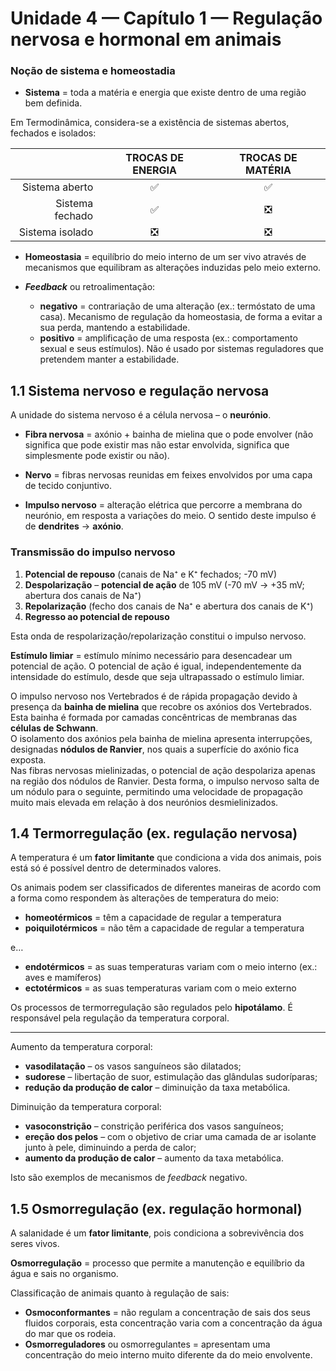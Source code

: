 # Unidade 4 — Capítulo 1 — Regulação nervosa e hormonal em animais

### Noção de sistema e homeostadia

* **Sistema** = toda a matéria e energia que existe dentro de uma região bem definida.

Em Termodinâmica, considera-se a existência de sistemas abertos, fechados e isolados:

| | **TROCAS DE ENERGIA** | **TROCAS DE MATÉRIA** |
| ---: | :---: | :---: |
|  Sistema aberto | ✅ | ✅ |
| Sistema fechado | ✅ | ❎ |
| Sistema isolado | ❎ | ❎ |

* **Homeostasia** = equilíbrio do meio interno de um ser vivo através de mecanismos que equilibram as alterações induzidas pelo meio externo.

* ***Feedback*** ou retroalimentação:
  * **negativo** = contrariação de uma alteração (ex.: termóstato de uma casa). Mecanismo de regulação da homeostasia, de forma a evitar a sua perda, mantendo a estabilidade.
  * **positivo** = amplificação de uma resposta (ex.: comportamento sexual e seus estímulos). Não é usado por sistemas reguladores que pretendem manter a estabilidade.

## **1.1** Sistema nervoso e regulação nervosa

A unidade do sistema nervoso é a célula nervosa – o **neurónio**.

* **Fibra nervosa** = axónio + bainha de mielina que o pode envolver (não significa que pode existir mas não estar envolvida, significa que simplesmente pode existir ou não).

* **Nervo** = fibras nervosas reunidas em feixes envolvidos por uma capa de tecido conjuntivo.

* **Impulso nervoso** = alteração elétrica que percorre a membrana do neurónio, em resposta a variações do meio. O sentido deste impulso é de **dendrites** → **axónio**.

### Transmissão do impulso nervoso

1. **Potencial de repouso** (canais de Na⁺ e K⁺ fechados; -70 mV)
2. **Despolarização** – **potencial de ação** de 105 mV (-70 mV → +35 mV; abertura dos canais de Na⁺)
3. **Repolarização** (fecho dos canais de Na⁺ e abertura dos canais de K⁺)
4. **Regresso ao potencial de repouso**

Esta onda de respolarização/repolarização constitui o impulso nervoso.

**Estímulo limiar** = estímulo mínimo necessário para desencadear um potencial de ação. O potencial de ação é igual, independentemente da intensidade do estímulo, desde que seja ultrapassado o estímulo limiar.

O impulso nervoso nos Vertebrados é de rápida propagação devido à presença da **bainha de mielina** que recobre os axónios dos Vertebrados. Esta bainha é formada por camadas concêntricas de membranas das **células de Schwann**.  
O isolamento dos axónios pela bainha de mielina apresenta interrupções, designadas **nódulos de Ranvier**, nos quais a superfície do axónio fica exposta.  
Nas fibras nervosas mielinizadas, o potencial de ação despolariza apenas na região dos nódulos de Ranvier. Desta forma, o impulso nervoso salta de um nódulo para o seguinte, permitindo uma velocidade de propagação muito mais elevada em relação à dos neurónios desmielinizados.

## **1.4** Termorregulação (ex. regulação nervosa)

A temperatura é um **fator limitante** que condiciona a vida dos animais, pois está só é possível dentro de determinados valores.

Os animais podem ser classificados de diferentes maneiras de acordo com a forma como respondem às alterações de temperatura do meio:

* **homeotérmicos** = têm a capacidade de regular a temperatura
* **poiquilotérmicos** = não têm a capacidade de regular a temperatura

e…

* **endotérmicos** = as suas temperaturas variam com o meio interno (ex.: aves e mamíferos)
* **ectotérmicos** = as suas temperaturas variam com o meio externo

Os processos de termorregulação são regulados pelo **hipotálamo**. É responsável pela regulação da temperatura corporal.

---

Aumento da temperatura corporal:

* **vasodilatação** – os vasos sanguíneos são dilatados;
* **sudorese** – libertação de suor, estimulação das glândulas sudoríparas;
* **redução da produção de calor** – diminuição da taxa metabólica.

Diminuição da temperatura corporal:

* **vasoconstrição** – constrição periférica dos vasos sanguíneos;
* **ereção dos pelos** – com o objetivo de criar uma camada de ar isolante junto à pele, diminuindo a perda de calor;
* **aumento da produção de calor** – aumento da taxa metabólica.

Isto são exemplos de mecanismos de *feedback* negativo.

## **1.5** Osmorregulação (ex. regulação hormonal)

A salanidade é um **fator limitante**, pois condiciona a sobrevivência dos seres vivos.

**Osmorregulação** = processo que permite a manutenção e equilíbrio da água e sais no organismo.

Classificação de animais quanto à regulação de sais:

* **Osmoconformantes** = não regulam a concentração de sais dos seus fluidos corporais, esta concentração varia com a concentração da água do mar que os rodeia.
* **Osmorreguladores** ou osmorregulantes = apresentam uma concentração do meio interno muito diferente da do meio envolvente.